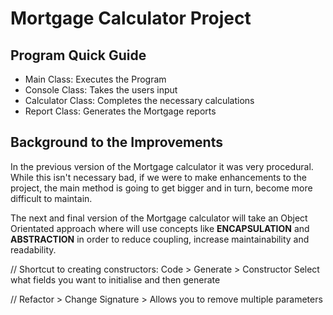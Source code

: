 # Mortgage Calculator Project

## Program Quick Guide

* Main Class: Executes the Program
* Console Class: Takes the users input
* Calculator Class: Completes the necessary calculations
* Report Class: Generates the Mortgage reports

## Background to the Improvements

In the previous version of the Mortgage calculator it was very procedural. While
this isn't necessary bad, if we were to make enhancements to the project, the 
main method is going to get bigger and in turn, become more difficult to maintain.

The next and final version of the Mortgage calculator will take an Object Orientated 
approach where will use concepts like **ENCAPSULATION** and **ABSTRACTION** in order to 
reduce coupling, increase maintainability and readability.


// Shortcut to creating constructors: Code > Generate > Constructor
Select what fields you want to initialise and then generate

// Refactor > Change Signature > Allows you to remove multiple parameters




